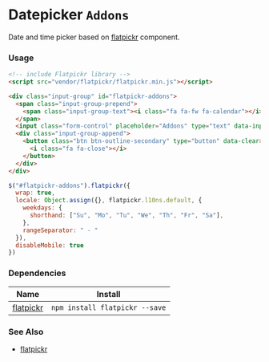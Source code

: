 # Datepicker `Addons`

Date and time picker based on [flatpickr](https://github.com/chmln/flatpickr) component.

<!-- STORY -->

### Usage
```html
<!-- include Flatpickr library -->
<script src="vendor/flatpickr/flatpickr.min.js"></script>

<div class="input-group" id="flatpickr-addons">
  <span class="input-group-prepend">
    <span class="input-group-text"><i class="fa fa-fw fa-calendar"></i></span>
  </span>
  <input class="form-control" placeholder="Addons" type="text" data-input>
  <div class="input-group-append">
    <button class="btn btn-outline-secondary" type="button" data-clear>
      <i class="fa fa-close"></i>
    </button>
  </div>
</div>
```
```js
$("#flatpickr-addons").flatpickr({
  wrap: true,
  locale: Object.assign({}, flatpickr.l10ns.default, {
    weekdays: {
      shorthand: ["Su", "Mo", "Tu", "We", "Th", "Fr", "Sa"],
    },
    rangeSeparator: " - "
  }),
  disableMobile: true
})
```

### Dependencies

| Name        | Install    |
|-------------|---------|
| [flatpickr](https://github.com/chmln/flatpickr) | `npm install flatpickr --save` |

### See Also
- [flatpickr](https://github.com/chmln/flatpickr)
